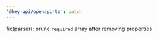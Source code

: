 ```yaml
---
'@hey-api/openapi-ts': patch
---
```


fix(parser): prune `required` array after removing properties
